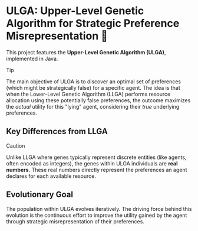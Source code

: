 # ULGA: Upper-Level Genetic Algorithm for Strategic Preference Misrepresentation 🤖

This project features the **Upper-Level Genetic Algorithm (ULGA)**, implemented in Java.

> [!TIP]
> The main objective of ULGA is to discover an optimal set of preferences (which might be strategically false) for a specific agent. The idea is that when the Lower-Level Genetic Algorithm (LLGA) performs resource allocation using these potentially false preferences, the outcome maximizes the *actual* utility for this "lying" agent, considering their *true* underlying preferences.

## Key Differences from LLGA

> [!CAUTION]
> Unlike LLGA where genes typically represent discrete entities (like agents, often encoded as integers), the genes within ULGA individuals are **real numbers**. These real numbers directly represent the preferences an agent declares for each available resource.

## Evolutionary Goal

The population within ULGA evolves iteratively. The driving force behind this evolution is the continuous effort to improve the utility gained by the agent through strategic misrepresentation of their preferences.
